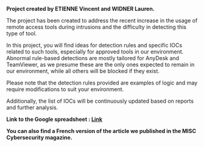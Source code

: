 **Project created by ETIENNE Vincent and WIDNER Lauren.**

The project has been created to address the recent increase in the usage of remote access tools during intrusions and the difficulty in detecting this type of tool.

In this project, you will find ideas for detection rules and specific IOCs related to such tools, especially for approved tools in our environment. Abnormal rule-based detections are mostly tailored for AnyDesk and TeamViewer, as we presume these are the only ones expected to remain in our environment, while all others will be blocked if they exist.

Please note that the detection rules provided are examples of logic and may require modifications to suit your environment. 

Additionally, the list of IOCs will be continuously updated based on reports and further analysis.

**Link to the Google spreadsheet : [Link](https://docs.google.com/spreadsheets/d/1kUwxHhsN-Bl3pvFMaDdK0esLvwekKdS2ZUduYqs4EEw/edit?usp=sharing)**

**You can also find a French version of the article we published in the MISC Cybersecurity magazine.**
